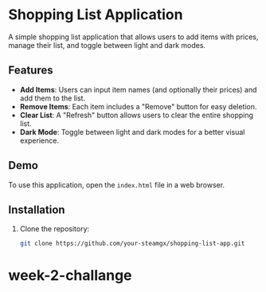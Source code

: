 # Shopping List Application

A simple shopping list application that allows users to add items with prices, manage their list, and toggle between light and dark modes.

## Features

- **Add Items**: Users can input item names (and optionally their prices) and add them to the list.
- **Remove Items**: Each item includes a "Remove" button for easy deletion.
- **Clear List**: A "Refresh" button allows users to clear the entire shopping list.
- **Dark Mode**: Toggle between light and dark modes for a better visual experience.

## Demo

To use this application, open the `index.html` file in a web browser.

## Installation

1. Clone the repository:
   ```bash
   git clone https://github.com/your-steamgx/shopping-list-app.git
# week-2-challange
